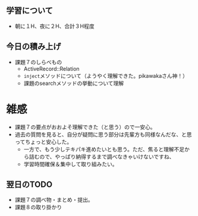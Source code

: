 ## 学習について
- 朝に１H、夜に２H、合計３H程度

## 今日の積み上げ 
- 課題７のしらべもの
  - ActiveRecord::Relation
  - `inject`メソッドについて（ようやく理解できた。pikawakaさん神！）
  - 課題のsearchメソッドの挙動について理解

# 雑感
- 課題７の要点がおおよそ理解できた（と思う）ので一安心。
- 過去の質問を見ると、自分が疑問に思う部分は先輩方も同様なんだな、と思ってちょっと安心した。
  - 一方で、もう少しテキパキ進めたいとも思う。ただ、焦ると理解不足から詰むので、やっぱり納得するまで調べなきゃいけないですね、
  - 学習時間確保＆集中して取り組みたい。
 
## 翌日のTODO
- 課題７の調べ物・まとめ・提出。
- 課題８の取り掛かり
